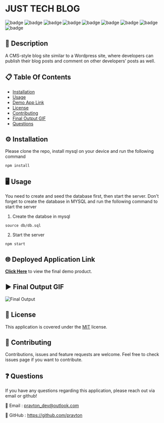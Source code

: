 
# JUST TECH BLOG
![badge](https://img.shields.io/badge/licence-MIT-green) ![badge](https://img.shields.io/badge/-HTML-red) ![badge](https://img.shields.io/badge/-CSS-red) ![badge](https://img.shields.io/badge/-Javascript-red) ![badge](https://img.shields.io/badge/-Node.js-red)
![badge](https://img.shields.io/badge/-Express.js-red) ![badge](https://img.shields.io/badge/-Mysql2-red) ![badge](https://img.shields.io/badge/-Sequelize-red) ![badge](https://img.shields.io/badge/-Dotenv-red)  

## 📜 Description
A CMS-style blog site similar to a Wordpress site, where developers can publish their blog posts and comment on other developers’ posts as well. 

## 📋 Table Of Contents

- [Installation](#%EF%B8%8F-installation)
- [Usage](#%EF%B8%8F-usage)
- [Demo App Link](#%EF%B8%8F-deployed-application-link)
- [License](#-license)
- [Contributing](#-contributing)
- [Final Output GIF](#%EF%B8%8F-final-output-gif)
- [Questions](#-questions)
  

## ⚙️ Installation

Please clone the repo, install mysql on your device and run the following command

```
npm install
```

## 🖥️ Usage

You need to create and seed the database first, then start the server. Don't forget to create the database in MYSQL and run the following command to start the server

1. Create the databse in mysql
```
source db/db.sql
```
2. Start the server
```
npm start
```

## 🌐 Deployed Application Link
[**Click Here**](http://just-tech-blog.herokuapp.com/) to view the final demo product.

## ▶️ Final Output GIF

![Final Output](./public/assets/images/final-output.gif "Final output of the project")

## 📝 License

This application is covered under the [MIT](https://choosealicense.com/licenses/mit/) license.


## 🤝 Contributing

Contributions, issues and feature requests are welcome. Feel free to check issues page if you want to contribute.



## ❓ Questions

If you have any questions regarding this application, please reach out via email or github!

📧 Email : pravton_dev@outlook.com

🤖 GitHub : https://github.com/pravton
